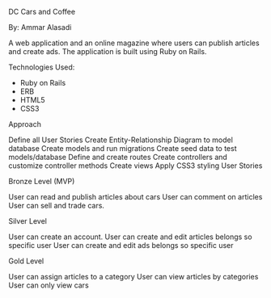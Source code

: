 DC Cars and Coffee

By: Ammar Alasadi

A web application and an online magazine where users can publish articles and create ads. The application is built using Ruby on Rails.

Technologies Used:
- Ruby on Rails
- ERB
- HTML5
- CSS3


Approach


Define all User Stories
Create Entity-Relationship Diagram to model database
Create models and run migrations
Create seed data to test models/database
Define and create routes
Create controllers and customize controller methods
Create views
Apply CSS3 styling
User Stories

Bronze Level (MVP)

User can read and publish articles about cars
User can comment on articles
User can sell and trade cars.

Silver Level

User can create an account.
User can create and edit articles belongs so specific user
User can create and edit ads  belongs so specific user

Gold Level 

User can assign articles to a category
User can view articles by categories
User can only view cars
